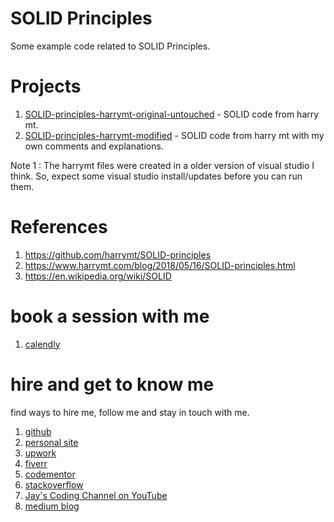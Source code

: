# SOLID Principles

Some example code related to SOLID Principles.

# Projects

1. [SOLID-principles-harrymt-original-untouched](SOLID-principles-harrymt-original-untouched) - SOLID code from harry mt.
1. [SOLID-principles-harrymt-modified](SOLID-principles-harrymt-modified) - SOLID code from harry mt with my own comments and explanations.

Note 1 : The harrymt files were created in a older version of visual studio I think. So, expect some visual studio install/updates before you can run them.

# References

1. https://github.com/harrymt/SOLID-principles
1. https://www.harrymt.com/blog/2018/05/16/SOLID-principles.html
1. https://en.wikipedia.org/wiki/SOLID

# book a session with me

1. [calendly](https://calendly.com/jaycodingtutor/30min)

# hire and get to know me

find ways to hire me, follow me and stay in touch with me.

1. [github](https://github.com/Jay-study-nildana)
1. [personal site](https://thechalakas.com)
1. [upwork](https://www.upwork.com/fl/vijayasimhabr)
1. [fiverr](https://www.fiverr.com/jay_codeguy)
1. [codementor](https://www.codementor.io/@vijayasimhabr)
1. [stackoverflow](https://stackoverflow.com/users/5338888/jay)
1. [Jay's Coding Channel on YouTube](https://www.youtube.com/channel/UCJJVulg4J7POMdX0veuacXw/)
1. [medium blog](https://medium.com/@vijayasimhabr)